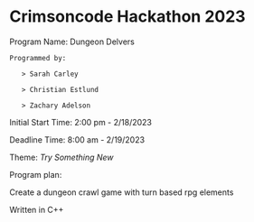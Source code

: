 # Crimsoncode Hackathon 2023 
Program Name: Dungeon Delvers

    Programmed by:

       > Sarah Carley
  
       > Christian Estlund
  
       > Zachary Adelson
  
Initial Start Time: 2:00 pm - 2/18/2023

Deadline Time: 8:00 am - 2/19/2023

Theme: *Try Something New*

Program plan:

Create a dungeon crawl game with turn based rpg elements

Written in C++

